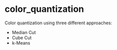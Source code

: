 # color_quantization

Color quantization using three different approaches:
- Median Cut
- Cube Cut
- k-Means
